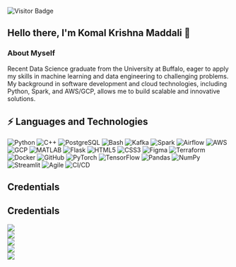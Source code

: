 ![Visitor Badge](https://visitor-badge.laobi.icu/badge?page_id=MK9ei82.KomalKrishnaM)
## Hello there, I'm Komal Krishna Maddali 👋

### About Myself
Recent Data Science graduate from the University at Buffalo, eager to apply my skills in machine learning and data engineering to challenging problems.  My background in software development and cloud technologies, including Python, Spark, and AWS/GCP, allows me to build scalable and innovative solutions.

## ⚡ Languages and Technologies
![Python](https://img.shields.io/badge/Python-3776AB?logo=python&logoColor=white)
![C++](https://img.shields.io/badge/C%2B%2B-00599C?logo=c%2B%2B&logoColor=white)
![PostgreSQL](https://img.shields.io/badge/PostgreSQL-336791?logo=postgresql&logoColor=white)
![Bash](https://img.shields.io/badge/Bash-4EAA25?logo=gnu-bash&logoColor=white)
![Kafka](https://img.shields.io/badge/Apache_Kafka-000?logo=apache-kafka&logoColor=white)
![Spark](https://img.shields.io/badge/Apache_Spark-E35A2F?logo=apache-spark&logoColor=white)
![Airflow](https://img.shields.io/badge/Apache_Airflow-122A4A?logo=apache-airflow&logoColor=white)
![AWS](https://img.shields.io/badge/Amazon_AWS-232F3E?logo=amazon-aws&logoColor=white)
![GCP](https://img.shields.io/badge/Google_Cloud-4285F4?logo=google-cloud&logoColor=white)
![MATLAB](https://img.shields.io/badge/MATLAB-0076A8?logo=matlab&logoColor=white)
![Flask](https://img.shields.io/badge/Flask-000000?logo=flask&logoColor=white)
![HTML5](https://img.shields.io/badge/HTML5-E34F26?logo=html5&logoColor=white)
![CSS3](https://img.shields.io/badge/CSS3-1572B6?logo=css3&logoColor=white)
![Figma](https://img.shields.io/badge/Figma-F24E1E?logo=figma&logoColor=white)
![Terraform](https://img.shields.io/badge/Terraform-623CE4?logo=terraform&logoColor=white)
![Docker](https://img.shields.io/badge/Docker-2496ED?logo=docker&logoColor=white)
![GitHub](https://img.shields.io/badge/GitHub-181717?logo=github&logoColor=white)
![PyTorch](https://img.shields.io/badge/PyTorch-%23EE4C2C.svg?logo=PyTorch&logoColor=white)
![TensorFlow](https://img.shields.io/badge/TensorFlow-%23FF6F00.svg?logo=TensorFlow&logoColor=white)
![Pandas](https://img.shields.io/badge/pandas-%23150458.svg?logo=pandas&logoColor=white)
![NumPy](https://img.shields.io/badge/numpy-%23013243.svg?logo=numpy&logoColor=white)
![Streamlit](https://img.shields.io/badge/Streamlit-FF4B4B?logo=streamlit&logoColor=white)
![Agile](https://img.shields.io/badge/Agile-79A53C?style=flat&logo=agile&logoColor=white)
![CI/CD](https://img.shields.io/badge/CI%2FCD-007ACC?style=flat&logo=github-actions&logoColor=white)

## Credentials 

## Credentials

<p>
<div style="display: grid; grid-template-columns: repeat(auto-fit, minmax(200px, 1fr)); grid-gap: 10px;">

  <div>
    <a href="https://www.credly.com/badges/f7a3293f-5bfc-440c-adad-f28bbed10e36"><img src="https://api.credly.com/v1/badges/f7a3293f-5bfc-440c-adad-f28bbed10e36/image" 
  </div>

  <div>
    <a href="https://www.credly.com/badges/654356ed-d72a-4be0-9f17-5377162d8830"><img src="https://api.credly.com/v1/badges/654356ed-d72a-4be0-9f17-5377162d8830/image" 
  </div>

  <div>
    <a href="https://www.credly.com/earner/earned/badge/5a9b1c0e-4b6e-459b-92c7-fd83c2e08821"><img src="https://api.credly.com/v1/badges/5a9b1c0e-4b6e-459b-92c7-fd83c2e08821/image" 
  </div>

  <div>
    <a href="https://www.credly.com/badges/e847353a-bbfd-4bb6-b3dc-e756ac9afa35"><img src="https://api.credly.com/v1/badges/e847353a-bbfd-4bb6-b3dc-e756ac9afa35/image" 
  </div>

  <div>
    <a href="https://www.credly.com/earner/earned/badge/5a9b1c0e-4b6e-459b-92c7-fd83c2e08821"><img src="https://api.credly.com/v1/badges/5a9b1c0e-4b6e-459b-92c7-fd83c2e08821/image" 
  </div>

</div>
</p>
